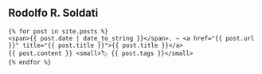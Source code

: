 ## Rodolfo R. Soldati

<p class="posts">

	{% for post in site.posts %}
	<span>{{ post.date | date_to_string }}</span>. — <a href="{{ post.url }}" title="{{ post.title }}">{{ post.title }}</a>
    {{ post.content }} <small>🏷 {{ post.tags }}</small>
	{% endfor %}
</p>
